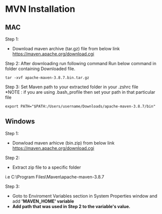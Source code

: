 # MVN Installation

## MAC 

Step 1:
- Download maven archive (tar.gz) file from below link
https://maven.apache.org/download.cgi

Step 2: After downloading run following command
Run below command in folder containing Downloaded file.
```
tar -xvf apache-maven-3.8.7.bin.tar.gz
```

Step 3: Set Maven path to your extracted folder in your .zshrc file <br>
*NOTE : if you are using .bash_profile then set your path in that particular file

```
export PATH="$PATH:/Users/username/Downloads/apache-maven-3.8.7/bin"
```

## Windows

Step 1:
- Donwload maven arhicve (bin.zip) from below link
https://maven.apache.org/download.cgi

Step 2:
- Extract zip file to a specific folder

i.e C:\Program Files\Maven\apache-maven-3.8.7

Step 3:
- Goto to Enviroment Variables section in System Properties window and add <b>'MAVEN_HOME'<b>
  variable
- Add path that was used in Step 2 to the variable's value.
